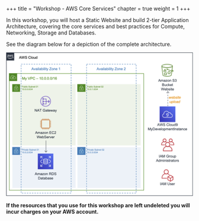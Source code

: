 +++
title = "Workshop - AWS Core Services"
chapter = true
weight = 1
+++

In this workshop, you will host a Static Website and build 2-tier Application Architecture, covering the core services and best practices for Compute, Networking, Storage and Databases.

See the diagram below for a depiction of the complete architecture.

![AWS Core Services](images/diagram-architecture.png)

**If the resources that you use for this workshop are left undeleted you will incur charges on your AWS account.**
